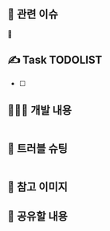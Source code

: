 ## 📍 관련 이슈
<!-- Jira 에픽 링크를 넣어주세요. -->
🔗 

## ✍️ Task TODOLIST
<!-- 자신이 한 작업을 간단하게 TODO로 표현해주세요. -->
- [ ]

## 🧑🏻‍💻 개발 내용
<!-- 개발에 대한 내용을 적어주세요. -->
```
```

## 🚨 트러블 슈팅
<!-- 트러블 슈팅이 있었다면 이야기 해주세요. -->
```
```

## 📸 참고 이미지
<!-- 참고할 사진이 있다면 넣어주세요. -->


## 📔 공유할 내용
<!-- 레퍼런스, 새로 알게 된 것, 궁금한사항 등을 적어주세요. -->
